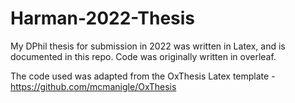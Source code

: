 # Harman-2022-Thesis

My DPhil thesis for submission in 2022 was written in Latex, and is documented in this repo. Code was originally written in overleaf.

The code used was adapted from the OxThesis Latex template - https://github.com/mcmanigle/OxThesis
